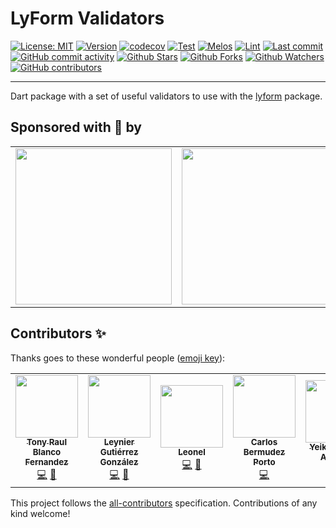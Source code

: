# LyForm Validators

[![License: MIT](https://img.shields.io/badge/License-MIT-green.svg?label=license)](https://opensource.org/licenses/MIT)
[![Version](https://img.shields.io/pub/v/lyform_validators)](https://pub.dev/packages/lyform_validators)
[![codecov](https://codecov.io/gh/lynot/lynot-dart-flutter/branch/master/graph/badge.svg?token=1FR5DGPI6P)](https://codecov.io/gh/lynot/lynot-dart-flutter)
[![Test](https://github.com/lynotofficial/lynot-dart-flutter/actions/workflows/test.yml/badge.svg)](https://github.com/lynotofficial/lynot-dart-flutter/actions/workflows/test.yml)
[![Melos](https://img.shields.io/badge/maintained%20with-melos-f700ff.svg?style=flat-square)](https://github.com/invertase/melos) [![Lint](https://img.shields.io/badge/style-lint-4BC0F.svg)](https://pub.dev/packages/lint)
[![Last commit](https://img.shields.io/github/last-commit/lynotofficial/lynot-dart-flutter.svg?style=flat)](https://github.com/lynotofficial/lynot-dart-flutter/commits)
[![GitHub commit activity](https://img.shields.io/github/commit-activity/m/lynotofficial/lynot-dart-flutter)](https://github.com/lynotofficial/lynot-dart-flutter/commits)
[![Github Stars](https://img.shields.io/github/stars/lynotofficial/lynot-dart-flutter?style=flat&logo=github)](https://github.com/lynotofficial/lynot-dart-flutter/stargazers)
[![Github Forks](https://img.shields.io/github/forks/lynotofficial/lynot-dart-flutter?style=flat&logo=github)](https://github.com/lynotofficial/lynot-dart-flutter/network/members)
[![Github Watchers](https://img.shields.io/github/watchers/lynotofficial/lynot-dart-flutter?style=flat&logo=github)](https://github.com/lynotofficial/lynot-dart-flutter)
[![GitHub contributors](https://img.shields.io/github/contributors/lynotofficial/lynot-dart-flutter?label=code%20contributors)](https://github.com/lynotofficial/lynot-dart-flutter/graphs/contributors)

---

Dart package with a set of useful validators to use with the [lyform](https://pub.dev/packages/lyform) package.

## Sponsored with 💖 by

<table>
  <tr>
    <td align="center">
      <a href="https://mesirve.app">
        <img src="https://raw.githubusercontent.com/lynot/lynot-dart-flutter/master/assets/mesirve.svg" width="250px"/>
      </a>
    </td>
    <td align="center">
      <a href="https://educup.io">
        <img src="https://raw.githubusercontent.com/lynot/lynot-dart-flutter/master/assets/educup.png" width="250px"/>
      </a>
    </td>
  </tr>
</table>

## Contributors ✨

Thanks goes to these wonderful people ([emoji key](https://allcontributors.org/docs/en/emoji-key)):

<!-- ALL-CONTRIBUTORS-LIST:START - Do not remove or modify this section -->
<!-- prettier-ignore-start -->
<!-- markdownlint-disable -->
<table>
  <tr>
    <td align="center"><a href="https://github.com/70nybl4nc0"><img src="https://avatars.githubusercontent.com/u/34517439?v=4?s=100" width="100px;" alt=""/><br /><sub><b>Tony Raul Blanco Fernandez</b></sub></a><br /><a href="https://github.com/lynotofficial/lynot-dart-flutter/commits?author=70nybl4nc0" title="Code">💻</a> <a href="#maintenance-70nybl4nc0" title="Maintenance">🚧</a></td>
    <td align="center"><a href="https://leynier.github.io"><img src="https://avatars.githubusercontent.com/u/36774373?v=4?s=100" width="100px;" alt=""/><br /><sub><b>Leynier Gutiérrez González</b></sub></a><br /><a href="https://github.com/lynotofficial/lynot-dart-flutter/commits?author=leynier" title="Code">💻</a> <a href="https://github.com/lynotofficial/lynot-dart-flutter/commits?author=leynier" title="Documentation">📖</a></td>
    <td align="center"><a href="https://github.com/lagcleaner"><img src="https://avatars.githubusercontent.com/u/45600122?v=4?s=100" width="100px;" alt=""/><br /><sub><b>Leonel</b></sub></a><br /><a href="https://github.com/lynotofficial/lynot-dart-flutter/commits?author=lagcleaner" title="Code">💻</a> <a href="https://github.com/lynotofficial/lynot-dart-flutter/issues?q=author%3Alagcleaner" title="Bug reports">🐛</a></td>
    <td align="center"><a href="https://github.com/cbermudez97"><img src="https://avatars.githubusercontent.com/u/43155355?v=4?s=100" width="100px;" alt=""/><br /><sub><b>Carlos Bermudez Porto</b></sub></a><br /><a href="https://github.com/lynotofficial/lynot-dart-flutter/commits?author=cbermudez97" title="Code">💻</a></td>
    <td align="center"><a href="https://github.com/yeikel16"><img src="https://avatars.githubusercontent.com/u/26438532?v=4?s=100" width="100px;" alt=""/><br /><sub><b>Yeikel Uriarte Arteaga</b></sub></a><br /><a href="https://github.com/lynotofficial/lynot-dart-flutter/commits?author=yeikel16" title="Code">💻</a> <a href="https://github.com/lynotofficial/lynot-dart-flutter/issues?q=author%3Ayeikel16" title="Bug reports">🐛</a></td>
  </tr>
</table>

<!-- markdownlint-restore -->
<!-- prettier-ignore-end -->

<!-- ALL-CONTRIBUTORS-LIST:END -->

This project follows the [all-contributors](https://github.com/all-contributors/all-contributors) specification. Contributions of any kind welcome!
